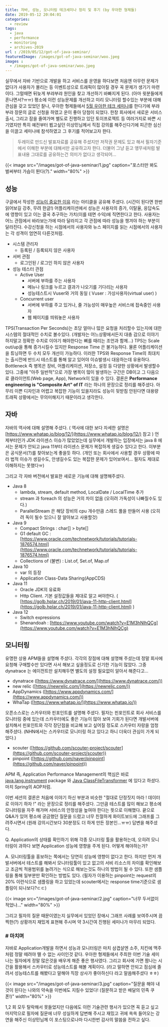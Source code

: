 ```yaml
---
title: 자바, 성능, 모니터링 테크세미나 정리 및 후기 (by 우아한 형제들)
date: 2019-05-12 20:04:01
categories:
  - review
tags: 
  - java
  - performance
  - monitoring
  - archives-2019
url : /2019/05/12/got-of-java-seminar/
featuredImage: /images/got-of-java-seminar/woo.jpeg
images :
  - /images/got-of-java-seminar/woo.jpeg
---
```


실무에서 자바 기반으로 개발을 하고 서비스를 운영을 하다보면 처음엔 아무런 문제가 없다가 사용자가 몰리는 등 이벤트성으로 트래픽이 많아질 경우 꼭 문제가 생기기 마련이다. 그럴때면 뒤늦게 부랴부랴 원인을 찾고 개선하기 바빠지게 된다.  <!-- more --> (아마 윗분들에게 혼나면서?ㅠㅠ) 
평소에 이런 성능문제를 개선하고 미리 모니터링 할수있는 부분에 대해 관심을 갖고 있었던 찰나, 우아한 형제들에서 [5월 우아한 테크 세미나](https://www.facebook.com/woowahanTech/photos/a.1925530564354206/2280664485507477)를 한다기에 부랴부랴 장문의 글로 신청을 하였고 운이 좋아 당첨이 되었다.
한창 회사에서 새로운 서비스 출시, 그리고 잠을 줄여가며 별도로 진행하고 있던 토이프로젝트 등 여러가지로 바쁜 시기였지만 특히 예전부터 뵙고싶던 이상민님께서 직접 강의를 해주신다기에 피곤한 심신을 이끌고 세미나에 참석하였고 그 후기를 적어보고자 한다.

> 두레이로 만드신 발표자료를 공유해 주셨지만 저작권 문제도 있고 해서 필자기준에서 이해한 부분에 대해서만 공유하고자 한다. 더불어 그냥 듣고 앵무새처럼 발표내용 그대로를 공유하는건 의미가 없다고 생각되어...

{{< image src="/images/got-of-java-seminar/1.jpg" caption="포스터만 봐도 벌써부터 가슴이 뛴다(?)." width="80%" >}}

## 성능

구글에서 작성한 [성능이 중요한 이유](https://developers.google.com/web/fundamentals/performance/why-performance-matters/) 라는 아티클을 공유해 주셨다. (시간이 된다면 한번 읽어보길 강추, 무려 한글!) 어플리케이션에서 성능은 사용자의 증가, 이탈율, 응답속도에 영향이 있고 이는 결국 추구하는 가치(이를 테면 수익)에 직면한다고 한다. 
사용자는 어느 관점에서 바라보는가에 따라 달라지고 각 관점에 따라 성능을 챙겨야 하는 부분이 달라진다. 수강신청을 하는 시점에서의 사용자와 뉴스 페이지를 읽는 시점에서의 사용자는 각 성격이 엄연히 다른것처럼. 
- 시스템 관리자
    - 등록된 / 등록되지 않은 사용자
- 서버 관점
    - 로그인된 / 로그인 하지 않은 사용자
- 성능 테스터 관점
    - Active User
        - 서버에 부하를 주는 사용자
        - 메뉴나 링크를 누르고 결과가 나오기를 기다리는 사용자
        - 성능테스트시 Vuser와 거의 동일 ( Vuser : 가상사용자(virtual user) )
    - Concurrent user
        - 서버에 부하를 주고 있거나, 줄 가능성이 매우높은 서비스에 접속중인 사용자
        - 웹 페이지를 띄워놓은 사용자

TPS(Transaction Per Seconds)는 초당 얼마나 많은 요청을 처리할수 있는지에 대한 시스템의 절대적인 수치로 볼수있다. (개발자는 어느상황에서든지 대충 감으로 이야기 하지말고 정확한 수치로 이야기 해야한다는 뼈를 때리는 조언과 함께...)  TPS는 Scale out/up을 통해 증가시킬수 있지만 Response Time 은 불가능하다. 물론 어플리케이션을 튜닝하면 두 수치 모두 개선이 가능하다. 이러한 TPS와 Response Time의 최대치는 출시전에 반드시 테스트를 통해 알고 있어야 이슈발생시 대응하는데 유용하다.
Bottleneck 즉 병목은 장비, 어플리케이션, 저장소, 설정 등 다양한 상황에서 발생할수 있다. 그중에 "아주 일반적"으로 가장 병목이 많이 발생하는 구간은 DB이고 그 다음으로 클라이언트(Web page, App), Network이 있을 수 있다. 
결론은 **Performance engineering is "Composite Art" of IT** 라는 하나의 문장으로 정리를 해주셨다. 아무리 이쁜 디자인과 어렵고 복잡한 기능이 있을지라도 성능이 뒷받침 안된다면 대용량 트래픽 상황에서는 무의미해지기 때문이라고 생각한다.

## 자바

자바의 역사에 대해 설명해 주셨다. ( 역사에 대한 보다 자세한 설명은 [https://www.whatap.io/blog/12/](https://www.whatap.io/blog/12/) 참고 ) 언제부터인가 JDK 라이센스 이슈가 많았었는데 실무에서 개발하는 입장에서는 java 8 에서는 문제가 안되고 java 11부터 라이센스 문제가 복잡하게 생길수 있다고 한다. 이부분은 공식문서(?)를 찾아보는게 좋을듯 하다. (개인 또는 회사에서 사용할 경우 상황에 따라 법적 이슈가 생길수도, 안생길수도 있는 복잡한 문제가 있어보여서... 필자도 제대로 이해하지는 못했다ㅠ)

그리고 각 자바 버전에서 발표한 새로운 기능에 대해 설명해주셨다.

- Java 8
    - lambda, stream, default method, LocalDate / LocalTime 추가
    - stream 과 foreach 의 성능은 거의 차이 없음 (오히려 가독성이 나빠질수도 있다.)
    - ParallelStream 은 해당 장비의 cpu 개수만큼 스레드 풀을 만들어 사용 (오히려 독이 될수 있으니 잘 알아보고 사용할것)
- Java 9
    - Compact Strings : char[] > byte[]
    - G1 default GC : [https://www.oracle.com/technetwork/tutorials/tutorials-1876574.html](https://www.oracle.com/technetwork/tutorials/tutorials-1876574.html)
    - Collections of (불변) : List.of, Set.of, Map.of
- Java 10
    - var 의 등장
    - Application Class-Data Sharing(AppCDS)
- Java 11
    - Oracle JDK의 유료화
    - Http Client. 기본 설정값들을 제대로 알고 써야한다. ( [https://golb.hplar.ch/2019/01/java-11-http-client.html](https://golb.hplar.ch/2019/01/java-11-http-client.html) )
- Java 12
    - Switch expressions
    - Shenandoah : [https://www.youtube.com/watch?v=E1M3hNlhQCg](https://www.youtube.com/watch?v=E1M3hNlhQCg)

## 모니터링

유명한 상용 APM들을 설명해 주셨다. 각각의 장점에 대해 설명해 주셨는데 정말 회사에 요청해 구매할수만 있다면 사서 해보고 싶을정도로 신기한 기능이 많았다. 그중 dynatrace 는 에이전트만 설치해두면 별도의 설정 필요없이 알아서 해준다고...

- dynatrace ([https://www.dynatrace.com/](https://www.dynatrace.com/))
- new relic ([https://newrelic.com/](https://newrelic.com/))
- AppDynamics ([https://www.appdynamics.com/](https://www.appdynamics.com/))
- WhaTap ([https://www.whatap.io/](https://www.whatap.io/))

오픈소스로는 스카우터와 핀포인트를 설명해 주셨다. 필자는 핀포인트로 회사 서비스를 모니터링 중에 있는데 스카우터에도 좋은 기능이 많아 보여 기회가 된다면 개발서버에 설치해서 핀포인트와 각각 장단점을 비교해 보고 싶어질 정도로 스카우터 자랑을 엄청 해주셨다. (NHN에서는 스카우터로 모니터링 하고 있다고 하니 더욱더 관심이 가게 되었다.)

- scouter ([https://github.com/scouter-project/scouter](https://github.com/scouter-project/scouter))
- pinpoint ([https://github.com/naver/pinpoint](https://github.com/naver/pinpoint))

APM 즉, Application Performance Management의 핵심은 바로 [java.lang.instrument](https://docs.oracle.com/en/java/javase/11/docs/api/java.instrument/java/lang/instrument/package-summary.html) package 와 [Java ClassFileTransformer](https://docs.oracle.com/en/java/javase/11/docs/api/java.instrument/java/lang/instrument/ClassFileTransformer.html) 에 있다고 하셨다. 마치 Spring의  AOP처럼.

이번 세션의 결론은 처음에 이야기 하신 부분과 비슷한 "절대로 단정짓지 마라 ! 데이터로 이야기 하자 !" 라는 문장으로 정리를 해주셨다. 그만큼 테스트를 많이 해보고 평소에 모니터링을 자주 해가며 서비스의 안정성을 높여야 한다는 뜻으로 이해했다.
끝으로 Q&A가 있어 평소에 궁금했던 질문을 드렸고 너무 친절하게 화이트보드에 그래프를 그려주시면서 (원래 강의시간보다 30분정도 더 하게 만든 장본인...ㅠㅠ) 답변을 해주셨다.

Q. Application의 상태를 확인하기 위해 각종 모니터링 툴을 활용하는데, 오히려 모니터링이 과하다 보면 Application 성능에 영향을 주게 된다. 어떻게 해야하는가?

A. 모니터링툴을 홍보하는 쪽에서는 당연히 성능에 영향이 없다고 한다. 하지만 먼저 개발서버에서 테스트를 해봐서 모니터링툴이 있고 없고의 서비 리소스의 차이를 확인해보고 조금씩 적용범위를 늘려가는 식으로 해보는것도 하나의 방법이 될 수 있다. 또한 샘플링을 통해 일부분만 확인하는 방법도 있다. (필자가 이용하는 pinpoint는 request의 20% 이런식으로 샘플링을 하고 있었는데 scouter에서는 response time기준으로 샘플링이 되나보다?ㄷㄷ)

{{< image src="/images/got-of-java-seminar/2.jpg" caption="너무 두서없이 적었나..." width="80%" >}}

그리고 필자의 질문 때문이였는지 실무에서 있었던 장애시 그래프 사례를 보여주시며 끔찍한(?) 상황까지 재밌게 표현해 주시며 약 3시간여 진행된 세미나가 마무리 되었다.

### # 마치며

자바로 Application개발을 하면서 성능과 모니터링은 마치 삼겹살엔 소주, 치킨에 맥주처럼 정말 떼려야 뗄 수 없는 사이인것 같다. 우아한 형제들에서 주최한 이번 기술 세미나는 필자에게 정말 많은것을 배우게 해준 좋은 행사였다. 그리고 회사에 가면 짬나는 시간을 활용해서 스카우터로 성능테스트를 해볼 계획이다. (라고 말하면 안되고 점심에 졸려서 성능테스트를 해봤다고 말해야 직장 상사가 좋아하신다 라고 말씀해주셨다 ㅎㅎ)

{{< image src="/images/got-of-java-seminar/3.jpg" caption="질문을 해야 내것이 된다는 나와의 약속을 이번에도 지킬수 있었다! (질문하고 받은 배달의 민족 쿠폰!)" width="80%" >}}

1,2 회 모두 탈락해서 못들었지만 다음에도 이런 기술관련 행사가 있으면 꼭 듣고 싶고 마지막으로 필자에 질문에 너무 성실하게 답변해 주시고 재밌고 귀에 쏙쏙 들어오는 강연을 해주신 이상민님께 이 포스팅으로나마 다시한번 감사의 말씀을 전하고 싶다.

